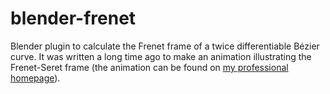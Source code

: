 # blender-frenet
Blender plugin to calculate the Frenet frame of a twice differentiable Bézier curve. It was written a long time ago to make an animation illustrating the Frenet-Seret frame (the animation can be found on [my professional homepage](http://math.uiuc.edu/~michiel2/)).
